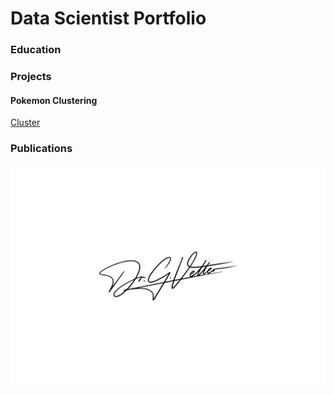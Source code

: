 # Data Scientist Portfolio

### Education


### Projects


#### Pokemon Clustering
[Cluster](/assets/ClusterViz.html)

### Publications



![Signature](/assets/Unterschrift.jpg)